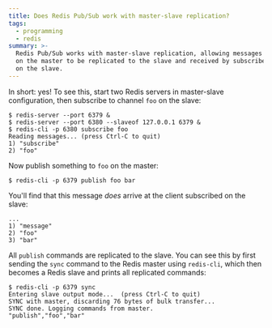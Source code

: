 ```yaml
---
title: Does Redis Pub/Sub work with master-slave replication?
tags:
  - programming
  - redis
summary: >-
  Redis Pub/Sub works with master-slave replication, allowing messages published
  on the master to be replicated to the slave and received by subscribed clients
  on the slave.
---
```


In short: yes!
To see this,
start two Redis servers
in master-slave configuration,
then subscribe to channel `foo` on the slave:

```console
$ redis-server --port 6379 &
$ redis-server --port 6380 --slaveof 127.0.0.1 6379 &
$ redis-cli -p 6380 subscribe foo
Reading messages... (press Ctrl-C to quit)
1) "subscribe"
2) "foo"
```

Now publish something to `foo` on the master:

```console
$ redis-cli -p 6379 publish foo bar
```

You'll find that 
this message _does_ arrive 
at the client subscribed on the slave:

```console
...
1) "message"
2) "foo"
3) "bar"
```

All `publish` commands are replicated to the slave.
You can see this by 
first sending the `sync` command
to the Redis master
using `redis-cli`,
which then becomes a Redis slave
and prints all replicated commands:

```console
$ redis-cli -p 6379 sync
Entering slave output mode...  (press Ctrl-C to quit)
SYNC with master, discarding 76 bytes of bulk transfer...
SYNC done. Logging commands from master.
"publish","foo","bar"
```
